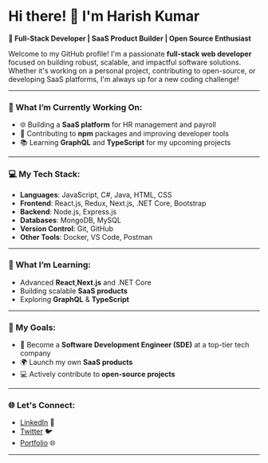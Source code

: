 # Hi there! 👋 I'm Harish Kumar

**🎯 Full-Stack Developer | SaaS Product Builder | Open Source Enthusiast**

Welcome to my GitHub profile! I'm a passionate **full-stack web developer** focused on building robust, scalable, and impactful software solutions. Whether it's working on a personal project, contributing to open-source, or developing SaaS platforms, I'm always up for a new coding challenge!

---

### 🚀 What I’m Currently Working On:
- 🌐 Building a **SaaS platform** for HR management and payroll
- 🤝 Contributing to **npm** packages and improving developer tools
- 📚 Learning **GraphQL** and **TypeScript** for my upcoming projects

---

### 💻 My Tech Stack:
- **Languages**: JavaScript, C#, Java, HTML, CSS
- **Frontend**: React.js, Redux, Next.js, .NET Core, Bootstrap
- **Backend**: Node.js, Express.js
- **Databases**: MongoDB, MySQL
- **Version Control**: Git, GitHub
- **Other Tools**: Docker, VS Code, Postman

---

### 🌱 What I’m Learning:
- Advanced **React**,**Next.js** and .NET Core
- Building scalable **SaaS products**
- Exploring **GraphQL** & **TypeScript**

---

### 🎯 My Goals:
- 🌟 Become a **Software Development Engineer (SDE)** at a top-tier tech company
- 🌍 Launch my own **SaaS products**
- 💻 Actively contribute to **open-source projects**

---

### 🌐 Let's Connect:
- [LinkedIn](https://www.linkedin.com/in/harish-kumar-773aba1b6?utm_source=share&utm_campaign=share_via&utm_content=profile&utm_medium=android_app) 🔗
- [Twitter](your-twitter-profile) 🐦
- [Portfolio](your-website) 🌐

---
